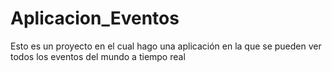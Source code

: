 # Aplicacion_Eventos
Esto es un proyecto en el cual hago una aplicación en la que se pueden ver todos los eventos del mundo a tiempo real
